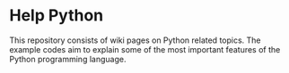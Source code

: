 # Help Python
This repository consists of wiki pages on Python related topics.
The example codes aim to explain some of the most important features of the Python programming language.
